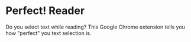 # Perfect! Reader

Do you select text while reading? This Google Chrome extension tells you how "perfect" you text selection is.